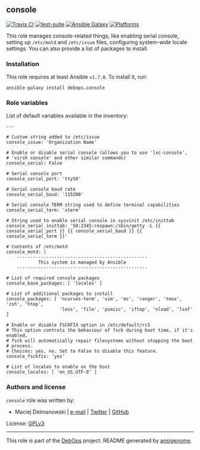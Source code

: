 ## console

[![Travis CI](https://secure.travis-ci.org/debops/ansible-console.png)](http://travis-ci.org/debops/ansible-console) [![test-suite](http://img.shields.io/badge/test--suite-ansible--console-blue.svg)](https://github.com/debops/test-suite/tree/master/ansible-console/) [![Ansible Galaxy](http://img.shields.io/badge/galaxy-debops.console-660198.svg)](https://galaxy.ansible.com/list#/roles/1556) [![Platforms](http://img.shields.io/badge/platforms-debian%20|%20ubuntu-lightgrey.svg)](#)

This role manages console-related things, like enabling serial console,
setting up `/etc/motd` and `/etc/issue` files, configuring system-wide
locale settings. You can also provide a list of packages to install.


### Installation

This role requires at least Ansible `v1.7.0`. To install it, run:

    ansible-galaxy install debops.console






### Role variables

List of default variables available in the inventory:

    ---
    
    # Custom string added to /etc/issue
    console_issue: 'Organization Name'
    
    # Enable or disable serial console (allows you to use 'lxc-console',
    # 'virsh console' and other similar commands)
    console_serial: False
    
    # Serial console port
    console_serial_port: 'ttyS0'
    
    # Serial console baud rate
    console_serial_baud: '115200'
    
    # Serial console TERM string used to define terminal capabilities
    console_serial_term: 'xterm'
    
    # String used to enable serial console in sysvinit /etc/inittab
    console_serial_inittab: 'S0:2345:respawn:/sbin/getty -L {{ console_serial_port }} {{ console_serial_baud }} {{ console_serial_term }}'
    
    # Contents of /etc/motd
    console_motd: |
        -------------------------------------------------
                This system is managed by Ansible
        -------------------------------------------------
    
    # List of required console packages
    console_base_packages: [ 'locales' ]
    
    # List of additional packages to install
    console_packages: [ 'ncurses-term', 'vim', 'mc', 'ranger', 'tmux', 'zsh', 'htop',
                        'less', 'file', 'psmisc', 'iftop', 'nload', 'lsof' ]
    
    # Enable or disable FSCKFIX option in /etc/default/rcS
    # This option controls the behaviour of fsck during boot time, if it's enabled,
    # fsck will automatically repair filesystems without stopping the boot
    # process.
    # Choices: yes, no. Set to False to disable this feature.
    console_fsckfix: 'yes'
    
    # List of locales to enable on the host
    console_locales: [ 'en_US.UTF-8' ]




### Authors and license

`console` role was written by:

- Maciej Delmanowski | [e-mail](mailto:drybjed@gmail.com) | [Twitter](https://twitter.com/drybjed) | [GitHub](https://github.com/drybjed)

License: [GPLv3](https://tldrlegal.com/license/gnu-general-public-license-v3-(gpl-3))

***

This role is part of the [DebOps](http://debops.org/) project. README generated by [ansigenome](https://github.com/nickjj/ansigenome/).
